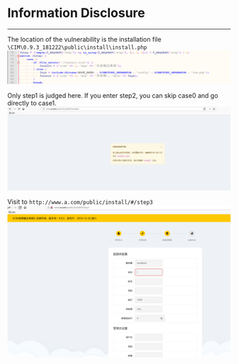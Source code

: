 # Information Disclosure
----------------------------
The location of the vulnerability is the installation file `\CIM\0.9.3_181222\public\install\install.php`
![](https://github.com/AvaterXXX/CVEs/blob/master/images/cim/cim_Information-Disclosure_1-1.png)

Only step1 is judged here. If you enter step2, you can skip case0 and go directly to case1.
![](https://github.com/AvaterXXX/CVEs/blob/master/images/cim/cim_Information-Disclosure_1-2.png)

Visit to `http://www.a.com/public/install/#/step3`
![](https://github.com/AvaterXXX/CVEs/blob/master/images/cim/cim_Information-Disclosure_1-3.png)

